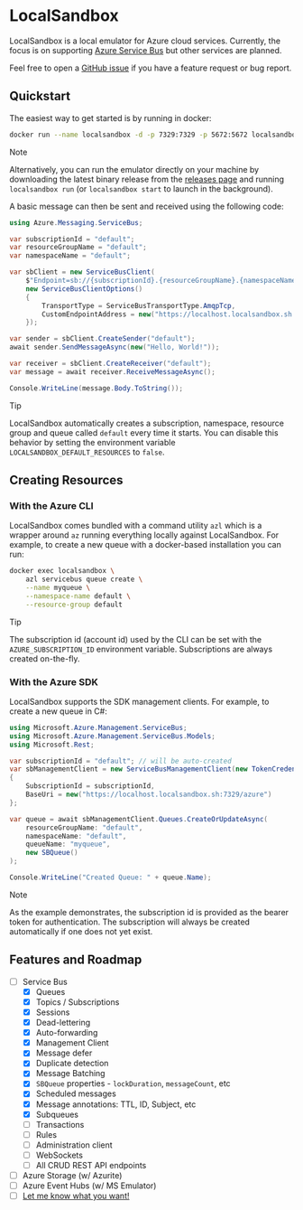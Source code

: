 # LocalSandbox

LocalSandbox is a local emulator for Azure cloud services. Currently, the focus is on supporting [Azure Service Bus](https://docs.microsoft.com/en-us/azure/service-bus-messaging/service-bus-messaging-overview) but other services are planned.

Feel free to open a [GitHub issue](https://github.com/mxsdev/LocalSandbox/issues/new) if you have a feature request or bug report.

## Quickstart

The easiest way to get started is by running in docker:

```bash
docker run --name localsandbox -d -p 7329:7329 -p 5672:5672 localsandbox/localsandbox
```

> [!NOTE]
> Alternatively, you can run the emulator directly on your machine by downloading the latest binary release from the [releases page](https://github.com/mxsdev/LocalSandbox/releases) and running `localsandbox run` (or `localsandbox start` to launch in the background).

A basic message can then be sent and received using the following code:

```csharp
using Azure.Messaging.ServiceBus;

var subscriptionId = "default";
var resourceGroupName = "default";
var namespaceName = "default";

var sbClient = new ServiceBusClient(
    $"Endpoint=sb://{subscriptionId}.{resourceGroupName}.{namespaceName}.localhost.localsandbox.sh;SharedAccessKeyName=1234;SharedAccessKey=password;UseDevelopmentEmulator=true",
    new ServiceBusClientOptions()
    {
        TransportType = ServiceBusTransportType.AmqpTcp,
        CustomEndpointAddress = new("https://localhost.localsandbox.sh:5672")
    });

var sender = sbClient.CreateSender("default");
await sender.SendMessageAsync(new("Hello, World!"));

var receiver = sbClient.CreateReceiver("default");
var message = await receiver.ReceiveMessageAsync();

Console.WriteLine(message.Body.ToString());
```

> [!TIP]
> LocalSandbox automatically creates a subscription, namespace, resource group and queue called `default` every time it starts. You can disable this behavior by setting the environment variable `LOCALSANDBOX_DEFAULT_RESOURCES` to `false`.

## Creating Resources

### With the Azure CLI

LocalSandbox comes bundled with a command utility `azl` which is a wrapper around `az` running everything locally against LocalSandbox. For example, to create a new queue with a docker-based installation you can run:

```bash
docker exec localsandbox \
    azl servicebus queue create \
    --name myqueue \
    --namespace-name default \
    --resource-group default
```

> [!TIP]
> The subscription id (account id) used by the CLI can be set with the `AZURE_SUBSCRIPTION_ID` environment variable. Subscriptions are always created on-the-fly.

### With the Azure SDK

LocalSandbox supports the SDK management clients. For example, to create a new queue in C#:

```csharp
using Microsoft.Azure.Management.ServiceBus;
using Microsoft.Azure.Management.ServiceBus.Models;
using Microsoft.Rest;

var subscriptionId = "default"; // will be auto-created
var sbManagementClient = new ServiceBusManagementClient(new TokenCredentials(subscriptionId))
{
    SubscriptionId = subscriptionId,
    BaseUri = new("https://localhost.localsandbox.sh:7329/azure")
};

var queue = await sbManagementClient.Queues.CreateOrUpdateAsync(
    resourceGroupName: "default",
    namespaceName: "default",
    queueName: "myqueue",
    new SBQueue()
);

Console.WriteLine("Created Queue: " + queue.Name);
```

> [!NOTE]
> As the example demonstrates, the subscription id is provided as the bearer token for authentication. The subscription will always be created automatically if one does not yet exist.

## Features and Roadmap

- [ ] Service Bus
  - [x] Queues
  - [x] Topics / Subscriptions
  - [x] Sessions
  - [x] Dead-lettering
  - [x] Auto-forwarding
  - [x] Management Client
  - [x] Message defer
  - [x] Duplicate detection
  - [x] Message Batching
  - [x] `SBQueue` properties - `lockDuration`, `messageCount`, etc
  - [x] Scheduled messages
  - [x] Message annotations: TTL, ID, Subject, etc
  - [x] Subqueues
  - [ ] Transactions
  - [ ] Rules
  - [ ] Administration client
  - [ ] WebSockets
  - [ ] All CRUD REST API endpoints
- [ ] Azure Storage (w/ Azurite)
- [ ] Azure Event Hubs (w/ MS Emulator)
- [ ] [Let me know what you want!](https://github.com/mxsdev/LocalSandbox/issues/new)
